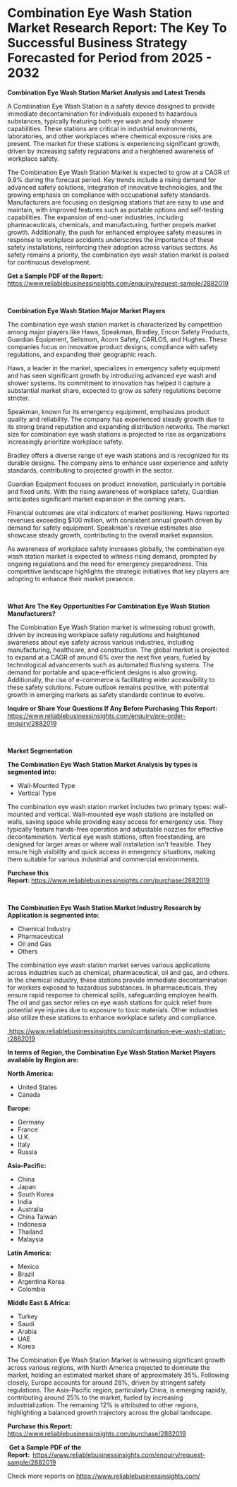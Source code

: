 <p><h1>Combination Eye Wash Station Market Research Report: The Key To Successful Business Strategy Forecasted for Period from 2025 - 2032</h1></p><p><strong>Combination Eye Wash Station Market Analysis and Latest Trends</strong></p>
<p><p>A Combination Eye Wash Station is a safety device designed to provide immediate decontamination for individuals exposed to hazardous substances, typically featuring both eye wash and body shower capabilities. These stations are critical in industrial environments, laboratories, and other workplaces where chemical exposure risks are present. The market for these stations is experiencing significant growth, driven by increasing safety regulations and a heightened awareness of workplace safety.</p><p>The Combination Eye Wash Station Market is expected to grow at a CAGR of 9.9% during the forecast period. Key trends include a rising demand for advanced safety solutions, integration of innovative technologies, and the growing emphasis on compliance with occupational safety standards. Manufacturers are focusing on designing stations that are easy to use and maintain, with improved features such as portable options and self-testing capabilities. The expansion of end-user industries, including pharmaceuticals, chemicals, and manufacturing, further propels market growth. Additionally, the push for enhanced employee safety measures in response to workplace accidents underscores the importance of these safety installations, reinforcing their adoption across various sectors. As safety remains a priority, the combination eye wash station market is poised for continuous development.</p></p>
<p><strong>Get a Sample PDF of the Report:&nbsp;</strong> <a href="https://www.reliablebusinessinsights.com/enquiry/request-sample/2882019?utm_campaign=2760&utm_medium=2&utm_source=Github&utm_content=ia&utm_term=12032025&utm_id=combination-eye-wash-station">https://www.reliablebusinessinsights.com/enquiry/request-sample/2882019</a></p>
<p>&nbsp;</p>
<p><strong>Combination Eye Wash Station Major Market Players</strong></p>
<p><p>The combination eye wash station market is characterized by competition among major players like Haws, Speakman, Bradley, Encon Safety Products, Guardian Equipment, Sellstrom, Acorn Safety, CARLOS, and Hughes. These companies focus on innovative product designs, compliance with safety regulations, and expanding their geographic reach.</p><p>Haws, a leader in the market, specializes in emergency safety equipment and has seen significant growth by introducing advanced eye wash and shower systems. Its commitment to innovation has helped it capture a substantial market share, expected to grow as safety regulations become stricter.</p><p>Speakman, known for its emergency equipment, emphasizes product quality and reliability. The company has experienced steady growth due to its strong brand reputation and expanding distribution networks. The market size for combination eye wash stations is projected to rise as organizations increasingly prioritize workplace safety.</p><p>Bradley offers a diverse range of eye wash stations and is recognized for its durable designs. The company aims to enhance user experience and safety standards, contributing to projected growth in the sector.</p><p>Guardian Equipment focuses on product innovation, particularly in portable and fixed units. With the rising awareness of workplace safety, Guardian anticipates significant market expansion in the coming years.</p><p>Financial outcomes are vital indicators of market positioning. Haws reported revenues exceeding $100 million, with consistent annual growth driven by demand for safety equipment. Speakman's revenue estimates also showcase steady growth, contributing to the overall market expansion.</p><p>As awareness of workplace safety increases globally, the combination eye wash station market is expected to witness rising demand, prompted by ongoing regulations and the need for emergency preparedness. This competitive landscape highlights the strategic initiatives that key players are adopting to enhance their market presence.</p></p>
<p>&nbsp;</p>
<p><strong>What Are The Key Opportunities For Combination Eye Wash Station Manufacturers?</strong></p>
<p><p>The Combination Eye Wash Station market is witnessing robust growth, driven by increasing workplace safety regulations and heightened awareness about eye safety across various industries, including manufacturing, healthcare, and construction. The global market is projected to expand at a CAGR of around 6% over the next five years, fueled by technological advancements such as automated flushing systems. The demand for portable and space-efficient designs is also growing. Additionally, the rise of e-commerce is facilitating wider accessibility to these safety solutions. Future outlook remains positive, with potential growth in emerging markets as safety standards continue to evolve.</p></p>
<p><strong>Inquire or Share Your Questions If Any Before Purchasing This Report:</strong> <a href="https://www.reliablebusinessinsights.com/enquiry/pre-order-enquiry/2882019?utm_campaign=2760&utm_medium=2&utm_source=Github&utm_content=ia&utm_term=12032025&utm_id=combination-eye-wash-station">https://www.reliablebusinessinsights.com/enquiry/pre-order-enquiry/2882019</a></p>
<p>&nbsp;</p>
<p><strong>Market Segmentation</strong></p>
<p><strong>The Combination Eye Wash Station Market Analysis by types is segmented into:</strong></p>
<p><ul><li>Wall-Mounted Type</li><li>Vertical Type</li></ul></p>
<p><p>The combination eye wash station market includes two primary types: wall-mounted and vertical. Wall-mounted eye wash stations are installed on walls, saving space while providing easy access for emergency use. They typically feature hands-free operation and adjustable nozzles for effective decontamination. Vertical eye wash stations, often freestanding, are designed for larger areas or where wall installation isn't feasible. They ensure high visibility and quick access in emergency situations, making them suitable for various industrial and commercial environments.</p></p>
<p><strong>Purchase this Report:&nbsp;</strong><a href="https://www.reliablebusinessinsights.com/purchase/2882019?utm_campaign=2760&utm_medium=2&utm_source=Github&utm_content=ia&utm_term=12032025&utm_id=combination-eye-wash-station">https://www.reliablebusinessinsights.com/purchase/2882019</a></p>
<p>&nbsp;</p>
<p><strong>The Combination Eye Wash Station Market Industry Research by Application is segmented into:</strong></p>
<p><ul><li>Chemical Industry</li><li>Pharmaceutical</li><li>Oil and Gas</li><li>Others</li></ul></p>
<p><p>The combination eye wash station market serves various applications across industries such as chemical, pharmaceutical, oil and gas, and others. In the chemical industry, these stations provide immediate decontamination for workers exposed to hazardous substances. In pharmaceuticals, they ensure rapid response to chemical spills, safeguarding employee health. The oil and gas sector relies on eye wash stations for quick relief from potential eye injuries due to exposure to toxic materials. Other industries also utilize these stations to enhance workplace safety and compliance.</p></p>
<p><a href="https://www.reliablebusinessinsights.com/combination-eye-wash-station-r2882019?utm_campaign=2760&utm_medium=2&utm_source=Github&utm_content=ia&utm_term=12032025&utm_id=combination-eye-wash-station">&nbsp;https://www.reliablebusinessinsights.com/combination-eye-wash-station-r2882019</a></p>
<p><strong>In terms of Region, the Combination Eye Wash Station Market Players available by Region are:</strong></p>
<p>
    <p> <strong> North America: </strong>
        <ul>
            <li>United States</li>
            <li>Canada</li>
        </ul>
        </p> 
    <p> <strong> Europe: </strong>
        <ul>
            <li>Germany</li>
            <li>France</li>
            <li>U.K.</li>
            <li>Italy</li>
            <li>Russia</li>
        </ul>
        </p> 
    <p> <strong> Asia-Pacific: </strong>
        <ul>
            <li>China</li>
            <li>Japan</li>
            <li>South Korea</li>
            <li>India</li>
            <li>Australia</li>
            <li>China Taiwan</li>
            <li>Indonesia</li>
            <li>Thailand</li>
            <li>Malaysia</li>
        </ul>
        </p> 
    <p> <strong> Latin America: </strong>
        <ul>
            <li>Mexico</li>
            <li>Brazil</li>
            <li>Argentina Korea</li>
            <li>Colombia</li>
        </ul>
        </p> 
    <p> <strong> Middle East & Africa: </strong>
        <ul>
            <li>Turkey</li>
            <li>Saudi</li>
            <li>Arabia</li>
            <li>UAE</li>
            <li>Korea</li>
        </ul>
    </p>
    </p>
<p><p>The Combination Eye Wash Station Market is witnessing significant growth across various regions, with North America projected to dominate the market, holding an estimated market share of approximately 35%. Following closely, Europe accounts for around 28%, driven by stringent safety regulations. The Asia-Pacific region, particularly China, is emerging rapidly, contributing around 25% to the market, fueled by increasing industrialization. The remaining 12% is attributed to other regions, highlighting a balanced growth trajectory across the global landscape.</p></p>
<p><strong>Purchase this Report: </strong><a href="https://www.reliablebusinessinsights.com/purchase/2882019?utm_campaign=2760&utm_medium=2&utm_source=Github&utm_content=ia&utm_term=12032025&utm_id=combination-eye-wash-station">https://www.reliablebusinessinsights.com/purchase/2882019</a></p>
<p>&nbsp;<strong>Get a Sample PDF of the Report:&nbsp;&nbsp;</strong><a href="https://www.reliablebusinessinsights.com/enquiry/request-sample/2882019?utm_campaign=2760&utm_medium=2&utm_source=Github&utm_content=ia&utm_term=12032025&utm_id=combination-eye-wash-station">https://www.reliablebusinessinsights.com/enquiry/request-sample/2882019</a></p>
<p><strong></strong></p>
<p>Check more reports on <a href="https://www.reliablebusinessinsights.com/?utm_campaign=2760&utm_medium=2&utm_source=Github&utm_content=ia&utm_term=12032025&utm_id=combination-eye-wash-station">https://www.reliablebusinessinsights.com/</a></p>